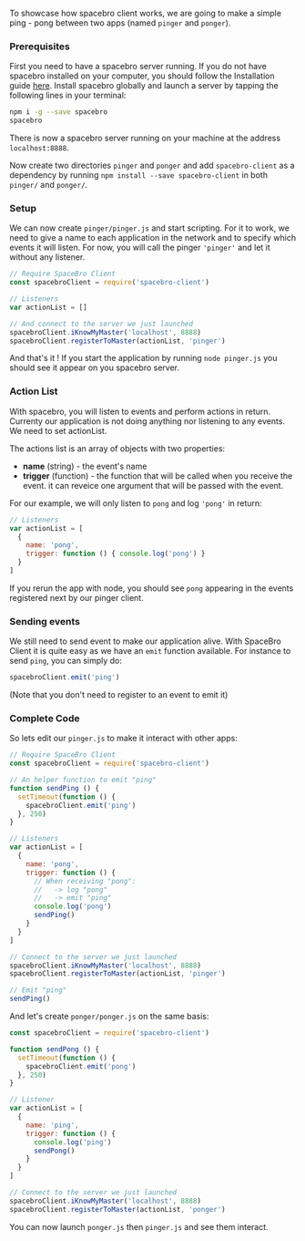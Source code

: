 To showcase how spacebro client works, we are going to make a simple ping - pong between two apps (named `pinger` and `ponger`).

### Prerequisites

First you need to have a spacebro server running. If you do not have spacebro installed on your computer, you should follow the Installation guide [here](https://github.com/soixantecircuits/spacebro). Install spacebro globally and launch a server by tapping the following lines in your terminal:
``` bash
npm i -g --save spacebro
spacebro
```

There is now a spacebro server running on your machine at the address `localhost:8888`.

Now create two directories `pinger` and `ponger` and add `spacebro-client` as a dependency by running `npm install --save spacebro-client` in both `pinger/` and `ponger/`.

### Setup

We can now create `pinger/pinger.js` and start scripting.
For it to work, we need to give a name to each application in the network and to specify which events it will listen. For now, you will call the pinger `'pinger'` and let it without any listener.
``` js
// Require SpaceBro Client
const spacebroClient = require('spacebro-client')

// Listeners
var actionList = []

// And connect to the server we just launched
spacebroClient.iKnowMyMaster('localhost', 8888)
spacebroClient.registerToMaster(actionList, 'pinger')
```

And that's it ! If you start the application by running `node pinger.js` you should see it appear on you spacebro server.

### Action List

With spacebro, you will listen to events and perform actions in return. Currenty our application is not doing anything nor listening to any events. We need to set actionList.

The actions list is an array of objects with two properties:
- **name** (string) - the event's name
- **trigger** (function) - the function that will be called when you receive the event. it can reveice one argument that will be passed with the event.

For our example, we will only listen to `pong` and log `'pong'` in return:

``` js
// Listeners
var actionList = [
  {
    name: 'pong',
    trigger: function () { console.log('pong') }
  }
]
```

If you rerun the app with node, you should see `pong` appearing in the events registered next by our pinger client.

### Sending events

We still need to send event to make our application alive. With SpaceBro Client it is quite easy as we have an `emit` function available. For instance to send `ping`, you can simply do:
``` js
spacebroClient.emit('ping')
```
(Note that you don't need to register to an event to emit it)

### Complete Code
So lets edit our `pinger.js` to make it interact with other apps:
```js
// Require SpaceBro Client
const spacebroClient = require('spacebro-client')

// An helper function to emit "ping"
function sendPing () {
  setTimeout(function () {
    spacebroClient.emit('ping')
  }, 250)
}

// Listeners
var actionList = [
  {
    name: 'pong',
    trigger: function () {
      // When receiving "pong":
      //   -> log "pong"
      //   -> emit "ping"
      console.log('pong')
      sendPing()
    }
  }
]

// Connect to the server we just launched
spacebroClient.iKnowMyMaster('localhost', 8888)
spacebroClient.registerToMaster(actionList, 'pinger')

// Emit "ping"
sendPing()

```

And let's create `ponger/ponger.js` on the same basis:
```js
const spacebroClient = require('spacebro-client')

function sendPong () {
  setTimeout(function () {
    spacebroClient.emit('pong')
  }, 250)
}

// Listener
var actionList = [
  {
    name: 'ping',
    trigger: function () {
      console.log('ping')
      sendPong()
    }
  }
]

// Connect to the server we just launched
spacebroClient.iKnowMyMaster('localhost', 8888)
spacebroClient.registerToMaster(actionList, 'ponger')
```

You can now launch `ponger.js` then `pinger.js` and see them interact.
